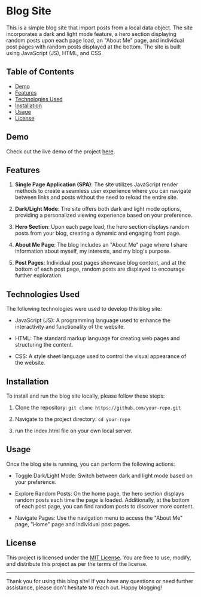 # Blog Site

This is a simple blog site that import posts from a local data object. The site incorporates a dark and light mode feature, a hero section displaying random posts upon each page load, an "About Me" page, and individual post pages with random posts displayed at the bottom. The site is built using JavaScript (JS), HTML, and CSS.

## Table of Contents
- [Demo](#demo)
- [Features](#features)
- [Technologies Used](#technologies-used)
- [Installation](#installation)
- [Usage](#usage)
- [License](#license)

## Demo
Check out the live demo of the project [here](https://blogjourney.netlify.app/).

## Features

1. **Single Page Application (SPA)**: The site utilizes JavaScript render methods to create a seamless user experience where you can navigate between links and posts without the need to reload the entire site.

2. **Dark/Light Mode**: The site offers both dark and light mode options, providing a personalized viewing experience based on your preference.

3. **Hero Section**: Upon each page load, the hero section displays random posts from your blog, creating a dynamic and engaging front page.

4. **About Me Page**: The blog includes an "About Me" page where I share information about myself, my interests, and my blog's purpose.

5. **Post Pages**: Individual post pages showcase blog content, and at the bottom of each post page, random posts are displayed to encourage further exploration.

## Technologies Used

The following technologies were used to develop this blog site:

- JavaScript (JS): A programming language used to enhance the interactivity and functionality of the website.

- HTML: The standard markup language for creating web pages and structuring the content.

- CSS: A style sheet language used to control the visual appearance of the website.

## Installation

To install and run the blog site locally, please follow these steps:

1. Clone the repository: `git clone https://github.com/your-repo.git`

2. Navigate to the project directory: `cd your-repo`

3. run the index.html file on your own local server.

## Usage

Once the blog site is running, you can perform the following actions:

- Toggle Dark/Light Mode: Switch between dark and light mode based on your preference.

- Explore Random Posts: On the home page, the hero section displays random posts each time the page is loaded. Additionally, at the bottom of each post page, you can find random posts to discover more content.

- Navigate Pages: Use the navigation menu to access the "About Me" page, "Home" page and individual post pages.

## License

This project is licensed under the [MIT License](LICENSE). You are free to use, modify, and distribute this project as per the terms of the license.

---

Thank you for using this blog site! If you have any questions or need further assistance, please don't hesitate to reach out. Happy blogging!
